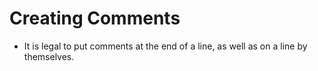 # Creating Comments
- It is legal to put comments at the end of a line, as well as on a line by themselves.